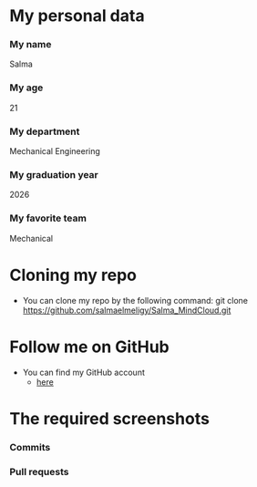 # My personal data
### My name
Salma
### My age
21
### My department
Mechanical Engineering
### My graduation year
2026
### My favorite team
Mechanical
# Cloning my repo
- You can clone my repo by the following command:
git clone https://github.com/salmaelmeligy/Salma_MindCloud.git
# Follow me on  GitHub
- You can find my GitHub account 
  - [here](https://github.com/salmaelmeligy)
 # The required screenshots
 ### Commits

 ### Pull requests
